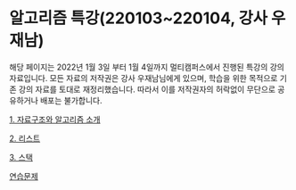 # 알고리즘 특강(220103~220104, 강사 우재남)

해당 페이지는 2022년 1월 3일 부터 1월 4일까지 멀티캠퍼스에서 진행된 특강의 강의 자료입니다. 모든 자료의 저작권은 강사 우재남님에게 있으며, 학습을 위한 목적으로 기존 강의 자료를 토대로 재정리했습니다. 따라서 이를 저작권자의 허락없이 무단으로 공유하거나 배포는 불가합니다.

[1. 자료구조와 알고리즘 소개](%E1%84%8B%E1%85%A1%E1%86%AF%E1%84%80%E1%85%A9%E1%84%85%E1%85%B5%E1%84%8C%E1%85%B3%E1%86%B7%20%E1%84%90%E1%85%B3%E1%86%A8%E1%84%80%E1%85%A1%E1%86%BC(220103~220104,%20%E1%84%80%E1%85%A1%E1%86%BC%E1%84%89%E1%85%A1%20%E1%84%8B%E1%85%AE%E1%84%8C%E1%85%A2%E1%84%82%E1%85%A1%E1%86%B7)%20312f5b922d24460dbba18a3ed76f1e14/1%20%E1%84%8C%E1%85%A1%E1%84%85%E1%85%AD%E1%84%80%E1%85%AE%E1%84%8C%E1%85%A9%E1%84%8B%E1%85%AA%20%E1%84%8B%E1%85%A1%E1%86%AF%E1%84%80%E1%85%A9%E1%84%85%E1%85%B5%E1%84%8C%E1%85%B3%E1%86%B7%20%E1%84%89%E1%85%A9%E1%84%80%E1%85%A2%2043a9de4c36e148f6a568085657297c96.md)

[2. 리스트](%E1%84%8B%E1%85%A1%E1%86%AF%E1%84%80%E1%85%A9%E1%84%85%E1%85%B5%E1%84%8C%E1%85%B3%E1%86%B7%20%E1%84%90%E1%85%B3%E1%86%A8%E1%84%80%E1%85%A1%E1%86%BC(220103~220104,%20%E1%84%80%E1%85%A1%E1%86%BC%E1%84%89%E1%85%A1%20%E1%84%8B%E1%85%AE%E1%84%8C%E1%85%A2%E1%84%82%E1%85%A1%E1%86%B7)%20312f5b922d24460dbba18a3ed76f1e14/2%20%E1%84%85%E1%85%B5%E1%84%89%E1%85%B3%E1%84%90%E1%85%B3%20ce293d70f57341fa8b18e13a8ef1166a.md)

[3. 스택](%E1%84%8B%E1%85%A1%E1%86%AF%E1%84%80%E1%85%A9%E1%84%85%E1%85%B5%E1%84%8C%E1%85%B3%E1%86%B7%20%E1%84%90%E1%85%B3%E1%86%A8%E1%84%80%E1%85%A1%E1%86%BC(220103~220104,%20%E1%84%80%E1%85%A1%E1%86%BC%E1%84%89%E1%85%A1%20%E1%84%8B%E1%85%AE%E1%84%8C%E1%85%A2%E1%84%82%E1%85%A1%E1%86%B7)%20312f5b922d24460dbba18a3ed76f1e14/3%20%E1%84%89%E1%85%B3%E1%84%90%E1%85%A2%E1%86%A8%20c835343591dc4c0ebc7b145ee3462475.md)

[연습문제](%E1%84%8B%E1%85%A1%E1%86%AF%E1%84%80%E1%85%A9%E1%84%85%E1%85%B5%E1%84%8C%E1%85%B3%E1%86%B7%20%E1%84%90%E1%85%B3%E1%86%A8%E1%84%80%E1%85%A1%E1%86%BC(220103~220104,%20%E1%84%80%E1%85%A1%E1%86%BC%E1%84%89%E1%85%A1%20%E1%84%8B%E1%85%AE%E1%84%8C%E1%85%A2%E1%84%82%E1%85%A1%E1%86%B7)%20312f5b922d24460dbba18a3ed76f1e14/%E1%84%8B%E1%85%A7%E1%86%AB%E1%84%89%E1%85%B3%E1%86%B8%E1%84%86%E1%85%AE%E1%86%AB%E1%84%8C%E1%85%A6%206a387b9ec0534523b4aff48020b83525.md)